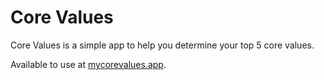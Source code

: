 # Core Values

Core Values is a simple app to help you determine your top 5 core values.

Available to use at [mycorevalues.app](https://mycorevalues.app/).
